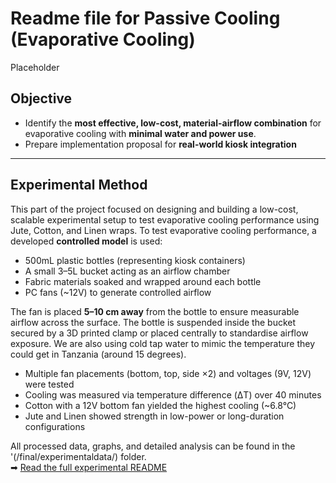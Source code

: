 # Readme file for Passive Cooling (Evaporative Cooling)
Placeholder
## **Objective**
- Identify the **most effective, low-cost, material-airflow combination** for evaporative cooling with **minimal water and power use**.
- Prepare implementation proposal for **real-world kiosk integration**

<!-- I have selected sustainable materials, designing the experimental setup, and building a testing framework to compare passive and fan-assisted evaporative cooling performance. I’ve also developed a detailed **risk assessment** to ensure safety throughout testing. -->

<!-- While T1 is exploring a **heat pump-based system**, our work focuses on an **assisted passive cooling solution** that avoids high power demands. This approach could operate independently or in parallel with active systems, offering a more affordable and energy-efficient alternative. -->

---

## Experimental Method

This part of the project focused on designing and building a low-cost, scalable experimental setup to test evaporative cooling performance using Jute, Cotton, and Linen wraps.
To test evaporative cooling performance, a developed **controlled model** is used:

- 500mL plastic bottles (representing kiosk containers)
- A small 3–5L bucket acting as an airflow chamber
- Fabric materials soaked and wrapped around each bottle
- PC fans (~12V) to generate controlled airflow

The fan is placed **5–10 cm away** from the bottle to ensure measurable airflow across the surface. The bottle is suspended inside the bucket secured by a 3D printed clamp or placed centrally to standardise airflow exposure. We are also using cold tap water to mimic the temperature they could get in Tanzania (around 15 degrees).

- Multiple fan placements (bottom, top, side ×2) and voltages (9V, 12V) were tested
- Cooling was measured via temperature difference (ΔT) over 40 minutes
- Cotton with a 12V bottom fan yielded the highest cooling (~6.8°C)
- Jute and Linen showed strength in low-power or long-duration configurations

All processed data, graphs, and detailed analysis can be found in the '(/final/experimentaldata/) folder.  
➡ [Read the full experimental README](/final/experimental/README.md)

